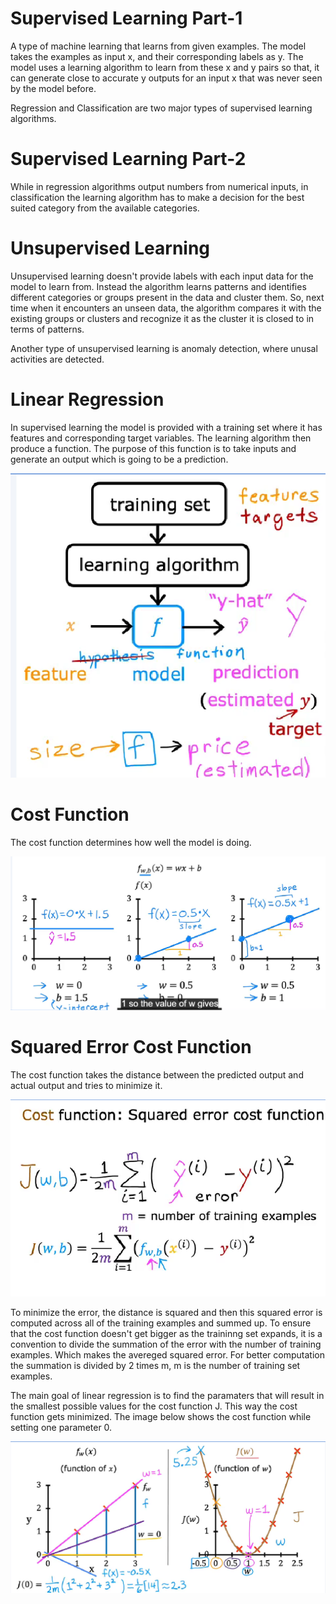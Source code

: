 # Supervised Learning Part-1

A type of machine learning that learns from given examples. The model takes the examples as input x, and their corresponding labels as y. The model uses a learning algorithm to learn from these x and y pairs so that, it can generate close to accurate y outputs for an input x that was never seen by the model before.

Regression and Classification are two major types of supervised learning algorithms.

# Supervised Learning Part-2

While in regression algorithms output numbers from numerical inputs, in classification the learning algorithm has to make a decision for the best suited category from the available categories.

# Unsupervised Learning

Unsupervised learning doesn't provide labels with each input data for the model to learn from. Instead the algorithm learns patterns and identifies different categories or groups present in the data and cluster them. So, next time when it encounters an unseen data, the algorithm compares it with the existing groups or clusters and recognize it as the cluster it is closed to in terms of patterns. 

Another type of unsupervised learning is anomaly detection, where unusal activities are detected.

# Linear Regression

In supervised learning the model is provided with a training set where it has features and corresponding target variables. The learning algorithm then produce a function. The purpose of this function is to take inputs and generate an output which is going to be a prediction.

![linear regression](images/linear_regression.png)

# Cost Function

The cost function determines how well the model is doing.

![Cost Function](images/cost_function_1.png)

# Squared Error Cost Function

The cost function takes the distance between the predicted output and actual output and tries to minimize it.

![Cost Function](images/cost_function_2.png)

To minimize the error, the distance is squared and then this squared error is computed across all of the training examples and summed up. To ensure that the cost function doesn't get bigger as the traininng set expands, it is a convention to divide the summation of the error with the number of training examples. Which makes the avereged squared error. For better computation the summation is divided by 2 times m, m is the number of training set examples.

The main goal of linear regression is to find the paramaters that will result in the smallest possible values for the cost function J. This way the cost function gets minimized. The image below shows the cost function while setting one parameter 0. 


![Cost Function](images/cost_function_3.png)




